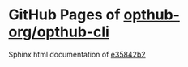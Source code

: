 GitHub Pages of [opthub-org/opthub-cli](https://github.com/opthub-org/opthub-cli.git)
===
Sphinx html documentation of [e35842b2](https://github.com/opthub-org/opthub-cli/tree/e35842b26302411ce901429e9d3ab2c82353f74c)
